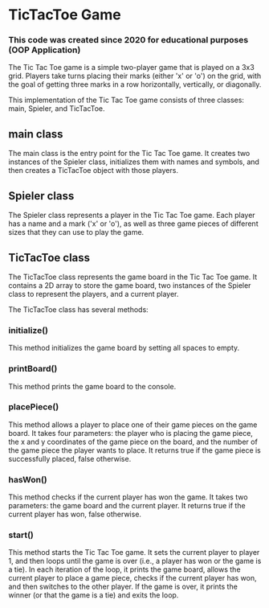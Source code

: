 # TicTacToe Game
### This code was created since 2020 for educational purposes (OOP Application)
The Tic Tac Toe game is a simple two-player game that is played on a 3x3 grid. Players take turns placing their marks (either 'x' or 'o') on the grid, with the goal of getting three marks in a row horizontally, vertically, or diagonally.

This implementation of the Tic Tac Toe game consists of three classes: main, Spieler, and TicTacToe.

## main class
The main class is the entry point for the Tic Tac Toe game. It creates two instances of the Spieler class, initializes them with names and symbols, and then creates a TicTacToe object with those players.

## Spieler class
The Spieler class represents a player in the Tic Tac Toe game. Each player has a name and a mark ('x' or 'o'), as well as three game pieces of different sizes that they can use to play the game.

## TicTacToe class
The TicTacToe class represents the game board in the Tic Tac Toe game. It contains a 2D array to store the game board, two instances of the Spieler class to represent the players, and a current player.

The TicTacToe class has several methods:

### initialize()
This method initializes the game board by setting all spaces to empty.

### printBoard()
This method prints the game board to the console.

### placePiece()
This method allows a player to place one of their game pieces on the game board. It takes four parameters: the player who is placing the game piece, the x and y coordinates of the game piece on the board, and the number of the game piece the player wants to place. It returns true if the game piece is successfully placed, false otherwise.

### hasWon()
This method checks if the current player has won the game. It takes two parameters: the game board and the current player. It returns true if the current player has won, false otherwise.

### start()
This method starts the Tic Tac Toe game. It sets the current player to player 1, and then loops until the game is over (i.e., a player has won or the game is a tie). In each iteration of the loop, it prints the game board, allows the current player to place a game piece, checks if the current player has won, and then switches to the other player. If the game is over, it prints the winner (or that the game is a tie) and exits the loop.
